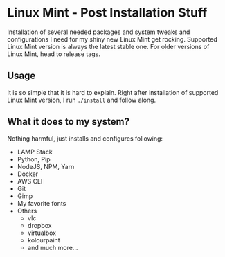 # Linux Mint - Post Installation Stuff

Installation of several needed packages and system tweaks and configurations I need for my shiny new Linux Mint get rocking. Supported Linux Mint version is always the latest stable one. For older versions of Linux Mint, head to release tags.

## Usage

It is so simple that it is hard to explain. Right after installation of supported Linux Mint version, I run `./install` and follow along.

## What it does to my system?

Nothing harmful, just installs and configures following:

- LAMP Stack
- Python, Pip
- NodeJS, NPM, Yarn
- Docker
- AWS CLI
- Git
- Gimp
- My favorite fonts
- Others
  - vlc
  - dropbox 
  - virtualbox
  - kolourpaint
  - and much more...


